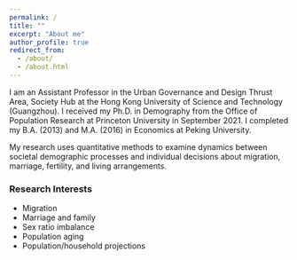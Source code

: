```yaml
---
permalink: /
title: ""
excerpt: "About me"
author_profile: true
redirect_from: 
  - /about/
  - /about.html
---
```


I am an Assistant Professor in the Urban Governance and Design Thrust Area, Society Hub at the Hong Kong University of Science and Technology (Guangzhou). I received my Ph.D. in Demography from the Office of Population Research at Princeton University in September 2021. I completed my B.A. (2013) and M.A. (2016) in Economics at Peking University.   

My research uses quantitative methods to examine dynamics between societal demographic processes and individual decisions about migration, marriage, fertility, and living arrangements.  


### Research Interests
- Migration
- Marriage and family 
- Sex ratio imbalance
- Population aging
- Population/household projections
